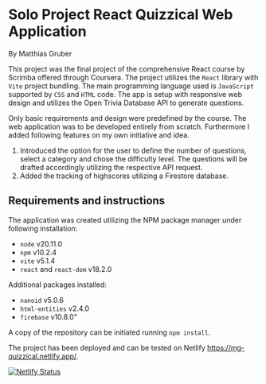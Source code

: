 # Solo Project React Quizzical Web Application

By Matthias Gruber

This project was the final project of the comprehensive React course by Scrimba offered through Coursera. The project utilizes the `React` library with `Vite` project bundling. The main programming language used is `JavaScript` supported by `CSS` and `HTML` code. The app is setup with responsive web design and utilizes the Open Trivia Database API to generate questions.

Only basic requirements and design were predefined by the course. The web application was to be developed entirely from scratch. Furthermore I added following features on my own initiative and idea.

1.  Introduced the option for the user to define the number of questions, select a category and chose the difficulty level. The questions will be drafted accordingly utilizing the respective API request.
2. Added the tracking of highscores utilizing a Firestore database.

## Requirements and instructions

The application was created utilizing the NPM package manager under following installation:
* `node` v20.11.0
* `npm` v10.2.4
* `vite` v5.1.4
* `react` and `react-dom` v18.2.0

Additional packages installed:
* `nanoid` v5.0.6
* `html-entities` v2.4.0
* `firebase` v10.8.0"

A copy of the repository can be initiated running `npm install`.

The project has been deployed and can be tested on Netlify <https://mg-quizzical.netlify.app/>.

[![Netlify Status](https://api.netlify.com/api/v1/badges/7141e838-a8d9-4f35-a4bd-e9189034ed26/deploy-status)](https://app.netlify.com/sites/mg-quizzical/deploys)